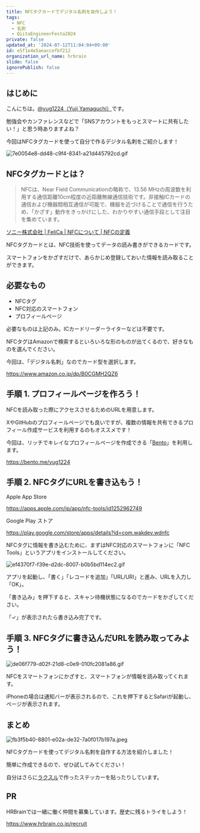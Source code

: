 ```yaml
---
title: NFCタグカードでデジタル名刺を自作しよう！
tags:
  - NFC
  - 名刺
  - QiitaEngineerFesta2024
private: false
updated_at: '2024-07-12T11:04:04+09:00'
id: e5f1e4e5aeaccefbf212
organization_url_name: hrbrain
slide: false
ignorePublish: false
---
```


## はじめに

こんにちは。[@yug1224（Yuji Yamaguchi）](https://x.com/yug1224)です。

勉強会やカンファレンスなどで「SNSアカウントをもっとスマートに共有したい！」と思う時ありますよね？

今回はNFCタグカードを使って自分で作るデジタル名刺をご紹介します！

![7e0054e8-dd48-c9f4-8341-a21d445792cd.gif](https://qiita-image-store.s3.ap-northeast-1.amazonaws.com/0/106236/7e0054e8-dd48-c9f4-8341-a21d445792cd.gif)

## NFCタグカードとは？

> NFCは、Near Field Communicationの略称で、13.56 MHzの周波数を利用する通信距離10cm程度の近距離無線通信技術です。非接触ICカードの通信および機器間相互通信が可能で、機器を近づけることで通信を行うため、「かざす」動作をきっかけにした、わかりやすい通信手段として注目を集めています。

[ソニー株式会社 | FeliCa | NFCについて | NFCの定義](https://www.sony.co.jp/Products/felica/NFC/#:~:text=NFC%E3%81%AF%E3%80%81Near%20Field%20Communication%E3%81%AE%E7%95%A5%E7%A7%B0%E3%81%A7%E3%80%8113.56%20MHz%E3%81%AE%E5%91%A8%E6%B3%A2%E6%95%B0%E3%82%92%E5%88%A9%E7%94%A8%E3%81%99%E3%82%8B%E9%80%9A%E4%BF%A1%E8%B7%9D%E9%9B%A210cm%E7%A8%8B%E5%BA%A6%E3%81%AE%E8%BF%91%E8%B7%9D%E9%9B%A2%E7%84%A1%E7%B7%9A%E9%80%9A%E4%BF%A1%E6%8A%80%E8%A1%93%E3%81%A7%E3%81%99%E3%80%82%E9%9D%9E%E6%8E%A5%E8%A7%A6IC%E3%82%AB%E3%83%BC%E3%83%89%E3%81%AE%E9%80%9A%E4%BF%A1%E3%81%8A%E3%82%88%E3%81%B3%E6%A9%9F%E5%99%A8%E9%96%93%E7%9B%B8%E4%BA%92%E9%80%9A%E4%BF%A1%E3%81%8C%E5%8F%AF%E8%83%BD%E3%81%A7%E3%80%81%E6%A9%9F%E5%99%A8%E3%82%92%E8%BF%91%E3%81%A5%E3%81%91%E3%82%8B%E3%81%93%E3%81%A8%E3%81%A7%E9%80%9A%E4%BF%A1%E3%82%92%E8%A1%8C%E3%81%86%E3%81%9F%E3%82%81%E3%80%81%E3%80%8C%E3%81%8B%E3%81%96%E3%81%99%E3%80%8D%E5%8B%95%E4%BD%9C%E3%82%92%E3%81%8D%E3%81%A3%E3%81%8B%E3%81%91%E3%81%AB%E3%81%97%E3%81%9F%E3%80%81%E3%82%8F%E3%81%8B%E3%82%8A%E3%82%84%E3%81%99%E3%81%84%E9%80%9A%E4%BF%A1%E6%89%8B%E6%AE%B5%E3%81%A8%E3%81%97%E3%81%A6%E6%B3%A8%E7%9B%AE%E3%82%92%E9%9B%86%E3%82%81%E3%81%A6%E3%81%84%E3%81%BE%E3%81%99%E3%80%82)

NFCタグカードとは、NFC技術を使ってデータの読み書きができるカードです。

スマートフォンをかざすだけで、あらかじめ登録しておいた情報を読み取ることができます。

## 必要なもの

- NFCタグ
- NFC対応のスマートフォン
- プロフィールページ

必要なものは上記のみ。ICカードリーダーライターなどは不要です。

NFCタグはAmazonで検索するといろいろな形のものが出てくるので、好きなものを選んでください。

今回は、「デジタル名刺」なのでカード型を選択します。

https://www.amazon.co.jp/dp/B0CGMH2QZ6

## 手順 1. プロフィールページを作ろう！

NFCを読み取った際にアクセスさせるためのURLを用意します。

XやGitHubのプロフィールページでも良いですが、複数の情報を共有できるプロフィール作成サービスを利用するのもオススメです！

今回は、リッチでキレイなプロフィールページを作成できる「[Bento](https://bento.me/)」を利用します。

https://bento.me/yug1224

## 手順 2. NFCタグにURLを書き込もう！

Apple App Store

https://apps.apple.com/jp/app/nfc-tools/id1252962749

Google Play ストア

https://play.google.com/store/apps/details?id=com.wakdev.wdnfc

NFCタグに情報を書き込むために、まずはNFC対応のスマートフォンに「NFC Tools」というアプリをインストールしてください。

![ef4370f7-f39e-d2dc-8007-b0b5bd114ec2.gif](https://qiita-image-store.s3.ap-northeast-1.amazonaws.com/0/106236/ef4370f7-f39e-d2dc-8007-b0b5bd114ec2.gif)

アプリを起動し、「書く」「レコードを追加」「URL/URI」と進み、URLを入力し「OK」。

「書き込み」を押下すると、スキャン待機状態になるのでカードをかざしてください。

「✓」が表示されたら書き込み完了です。

## 手順 3. NFCタグに書き込んだURLを読み取ってみよう！

![de06f779-d02f-21d8-c0e9-010fc2081a86.gif](https://qiita-image-store.s3.ap-northeast-1.amazonaws.com/0/106236/de06f779-d02f-21d8-c0e9-010fc2081a86.gif)

NFCをスマートフォンにかざすと、スマートフォンが情報を読み取ってくれます。

iPhoneの場合は通知バーが表示されるので、これを押下するとSafariが起動し、ページが表示されます。

## まとめ

![fb3f5b40-8801-e02a-de32-7a0f017b197a.jpeg](https://qiita-image-store.s3.ap-northeast-1.amazonaws.com/0/106236/fb3f5b40-8801-e02a-de32-7a0f017b197a.jpeg)

NFCタグカードを使ってデジタル名刺を自作する方法を紹介しました！

簡単に作成できるので、ぜひ試してみてください！

自分はさらに[ラクスル](https://raksul.com/)で作ったステッカーを貼ったりしています。

## PR

HRBrainでは一緒に働く仲間を募集しています。歴史に残るトライをしよう！

https://www.hrbrain.co.jp/recruit
